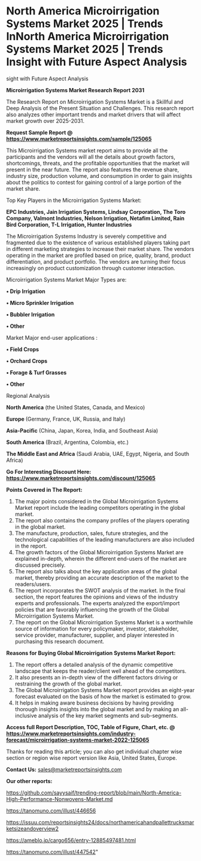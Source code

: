 # North America Microirrigation Systems Market 2025 | Trends InNorth America Microirrigation Systems Market 2025 | Trends Insight with Future Aspect Analysis
sight with Future Aspect Analysis

<strong>Microirrigation Systems Market Research Report 2031</strong>

The Research Report on Microirrigation Systems Market is a Skillful and Deep Analysis of the Present Situation and Challenges. This research report also analyzes other important trends and market drivers that will affect market growth over 2025-2031.

<strong>Request Sample Report @ <a href=https://www.marketreportsinsights.com/sample/125065>https://www.marketreportsinsights.com/sample/125065</a></strong>

This Microirrigation Systems market report aims to provide all the participants and the vendors will all the details about growth factors, shortcomings, threats, and the profitable opportunities that the market will present in the near future. The report also features the revenue share, industry size, production volume, and consumption in order to gain insights about the politics to contest for gaining control of a large portion of the market share.

Top Key Players in the Microirrigation Systems Market:

<strong>EPC Industries, Jain Irrigation Systems, Lindsay Corporation, The Toro Company, Valmont Industries, Nelson Irrigation, Netafim Limited, Rain Bird Corporation, T-L Irrigation, Hunter Industries</strong>

The Microirrigation Systems Industry is severely competitive and fragmented due to the existence of various established players taking part in different marketing strategies to increase their market share. The vendors operating in the market are profiled based on price, quality, brand, product differentiation, and product portfolio. The vendors are turning their focus increasingly on product customization through customer interaction.

Microirrigation Systems Market Major Types are:

<strong>• Drip Irrigation

• Micro Sprinkler Irrigation

• Bubbler Irrigation

• Other</strong>

Market Major end-user applications :

<strong>• Field Crops

• Orchard Crops

• Forage & Turf Grasses

• Other</strong>

Regional Analysis

</u><strong><b>North America</b></strong> (the United States, Canada, and Mexico)

<strong><b>Europe </b></strong>(Germany, France, UK, Russia, and Italy)

<strong><b>Asia-Pacific</b></strong> (China, Japan, Korea, India, and Southeast Asia)

<strong><b>South America</b></strong> (Brazil, Argentina, Colombia, etc.)

<strong><b>The Middle East and Africa</b></strong> (Saudi Arabia, UAE, Egypt, Nigeria, and South Africa)

<strong>Go For Interesting Discount Here: <a href=https://www.marketreportsinsights.com/discount/125065>https://www.marketreportsinsights.com/discount/125065</a></strong>

<strong>Points Covered in The Report:</strong>
<ol>
  <li>The major points considered in the Global Microirrigation Systems Market report include the leading competitors operating in the global market.</li>
  <li>The report also contains the company profiles of the players operating in the global market.</li>
  <li>The manufacture, production, sales, future strategies, and the technological capabilities of the leading manufacturers are also included in the report.</li>
  <li>The growth factors of the Global Microirrigation Systems Market are explained in-depth, wherein the different end-users of the market are discussed precisely.</li>
  <li>The report also talks about the key application areas of the global market, thereby providing an accurate description of the market to the readers/users.</li>
  <li>The report incorporates the SWOT analysis of the market. In the final section, the report features the opinions and views of the industry experts and professionals. The experts analyzed the export/import policies that are favorably influencing the growth of the Global Microirrigation Systems Market.</li>
  <li>The report on the Global Microirrigation Systems Market is a worthwhile source of information for every policymaker, investor, stakeholder, service provider, manufacturer, supplier, and player interested in purchasing this research document.</li>
</ol>
<strong>Reasons for Buying Global Microirrigation Systems Market Report:</strong>

<ol>
  <li>The report offers a detailed analysis of the dynamic competitive landscape that keeps the reader/client well ahead of the competitors.</li>
  <li>It also presents an in-depth view of the different factors driving or restraining the growth of the global market.</li>
  <li>The Global Microirrigation Systems Market report provides an eight-year forecast evaluated on the basis of how the market is estimated to grow.</li>
  <li>It helps in making aware business decisions by having providing thorough insights insights into the global market and by making an all-inclusive analysis of the key market segments and sub-segments.</li>
</ol>
<strong>Access full Report Description, TOC, Table of Figure, Chart, etc. @ <a href=https://www.marketreportsinsights.com/industry-forecast/microirrigation-systems-market-2022-125065>https://www.marketreportsinsights.com/industry-forecast/microirrigation-systems-market-2022-125065</a></strong>


Thanks for reading this article; you can also get individual chapter wise section or region wise report version like Asia, United States, Europe.

<strong>Contact Us:</strong>
sales@marketreportsinsights.com

<strong>Our other reports:</strong>

<a href=https://github.com/sayysaif/trending-report/blob/main/North-America-High-Performance-Nonwovens-Market.md>https://github.com/sayysaif/trending-report/blob/main/North-America-High-Performance-Nonwovens-Market.md</a>

<a href=https://tanomuno.com/illust/446656>https://tanomuno.com/illust/446656</a>

<a href=https://issuu.com/reportsinsights24/docs/northamericahandpallettrucksmarketsizeandoverview2>https://issuu.com/reportsinsights24/docs/northamericahandpallettrucksmarketsizeandoverview2</a>

<a href=https://ameblo.jp/cargo656/entry-12885497481.html>https://ameblo.jp/cargo656/entry-12885497481.html</a>

<a href=https://tanomuno.com/illust/447542>https://tanomuno.com/illust/447542</a>"
